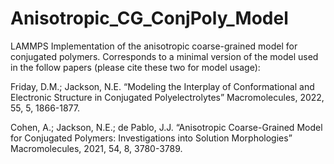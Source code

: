 # Anisotropic_CG_ConjPoly_Model
LAMMPS Implementation of the anisotropic coarse-grained model for conjugated polymers.  Corresponds to a minimal version of the model used in the follow papers (please cite these two for model usage):

Friday, D.M.; Jackson, N.E. “Modeling the Interplay of Conformational and Electronic Structure in Conjugated Polyelectrolytes” Macromolecules, 2022, 55, 5, 1866-1877.

Cohen, A.; Jackson, N.E.; de Pablo, J.J. “Anisotropic Coarse-Grained Model for Conjugated Polymers: Investigations into Solution Morphologies” Macromolecules, 2021, 54, 8, 3780-3789.


